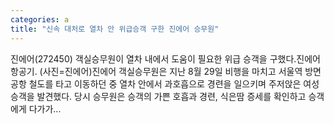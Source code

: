 ```yaml
---
categories: a
title: "신속 대처로 열차 안 위급승객 구한 진에어 승무원"
---
```

 진에어(272450) 객실승무원이 열차 내에서 도움이 필요한 위급 승객을 구했다.진에어 항공기. (사진=진에어)진에어 객실승무원은 지난 8월 29일 비행을 마치고 서울역 방면 공항 철도를 타고 이동하던 중 열차 안에서 과호흡으로 경련을 일으키며 주저앉은 여성 승객을 발견했다. 당시 승무원은 승객의 가쁜 호흡과 경련, 식은땀 증세를 확인하고 승객에게 다가가...